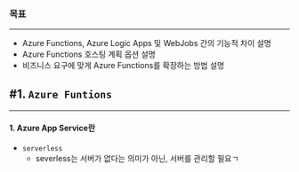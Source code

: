 ### 목표
---
- Azure Functions, Azure Logic Apps 및 WebJobs 간의 기능적 차이 설명
- Azure Functions 호스팅 계획 옵션 설명
- 비즈니스 요구에 맞게 Azure Functions를 확장하는 방법 설명
## #1. `Azure Funtions`
---
#### 1. Azure App Service란
- `serverless`
	- severless는 서버가 없다는 의미가 아닌, 서버를 관리할 필요ㄱ